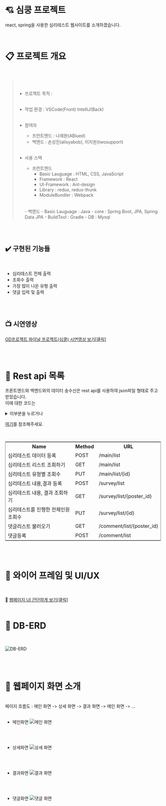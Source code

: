 # :cupid: 심쿵 프로젝트

react, spring을 사용한 심리테스트 웹사이트를 소개하겠습니다. <br>
 
<br>

# :clipboard: 프로젝트 개요

<br>

>   <br>
>
> - 프로젝트 목적 :  
>   <br>
> - 작업 환경 : VSCode(Front) IntelliJ(Back)  
>   <br>
> - 참여자
>   - 프런트엔드 : 나재완(ABlued)
>   - 백엔드 : 손성진(alisyabob), 이지원(twosupport)
>     <br>
>     <br>
> - 사용 스택 
>   - 프런트엔드 
>       - Basic Lauguage : HTML, CSS, JavaScript 
>       - Framework : React 
>       - UI-Framework : Ant-design 
>       - Library : redux, redux-thunk
>       - ModuleBundler : Webpack
>   <br> 
>   <br> 
>   - 백엔드
>     - Basic Lauguage : Java
>     - core : Spring Boot, JPA, Spring Data JPA
>     - BuildTool : Gradle
>     - DB : Mysql
>   
>   <br>
<br>
<br>

:heavy_check_mark: 구현된 기능들
---
<br>

 - 심리테스트 전체 출력
 - 조회수 출력
 - 가장 많이 나온 유형 출력 
 - 댓글 입력 및 출력

<br>
<br>

:tv: 시연영상
---
[GD프로젝트 파이널 프로젝트(심쿵) 시연영상 보기[클릭]](https://www.youtube.com/watch?v=eHUybrn65yY)

<br>
<br>

# 🧾 Rest api 목록

프론트엔드와 백엔드와의 데이터 송수신은 rest api를 사용하여 json파일 형태로 주고받았습니다.<br>
이에 대한 코드는 
<details> 
<summary>이부분을 누르거나 </summary>

```
// redux/modules/data.jsx 에서

// middle ware
const load_poster_dataDB = () => {
    return function(dispatch, getState, {history}){
        axios.get('http://mbti.govpped.com:7070/main/list')
        .then((response) => {
            // console.log(response.data);
            dispatch(load_poster_data(response.data));
        })
        .catch((error) => {
            // console.log(error);
            alert('심리테스트 데이터를 받아오는데에 실패했습니다!', error);

        })
    }
}


const load_quiz_dataDB = (poster_id) => {
    return function(dispatch, getState, {history}){
        axios.get(`http://mbti.govpped.com:7070/survey/list/${poster_id}`)
        .then((response) => {
            dispatch(load_quiz_data(response.data));
        })
        .catch((error) => {
            // console.log(error);
            alert('퀴즈 데이터를 받아오는데에 실패했습니다!', error);
        })
    }
}



const load_comment_dataDB = (poster_id) => {
    return function(dispatch, getState, {history}){
        axios.get(`http://mbti.govpped.com:7070/comment/list/${poster_id}`)
        .then((response) => {
            // console.log(response);
            dispatch(load_comment_data(response.data));
        })
        .catch((error) => {
            // console.log(error);
            alert('댓글 데이터를 받아오는데에 실패했습니다!',error);
        })
    }
}

// reducer
export default function reducer(state = initialState, action = {}){ 
	switch(action.type){

    	case "LOAD_POSTER_DATA" : {
        	return {...state, poster_data: [...action.data]};
        }
    	case "LOAD_QUIZ_DATA" : {
        	return {...state, quiz_data: [...action.data]};
        }
    	case "LOAD_COMMENT_DATA" : {
        	return {...state, comment_data: [...action.data]};
        }
        case "INCREASE_ANSWER_DATA" : {
            return{...state, quiz_data: [...action.data]}
        }
    default: return state;
	}
};
```

</details>

[여기](https://github.com/MBTIProject/HeartAttack/tree/main/redux/module)를 참조해주세요.



<br>
<style>
    table{
        border:gray 1px solid
    }
</style>
<table>
    <tr>
        <th>Name</th>
        <th>Method</th>
        <th>URL</th>
    </tr>
    <tr>
        <td>심리테스트 데이터 등록</td>
        <td>POST</td>
        <td>/main/list</td>
    </tr>
    <tr>
        <td>심리테스트 리스트 조회하기</td>
        <td>GET</td>
        <td>/main/list</td>
    </tr>
    <tr>
        <td>심리테스트 유형별 조회수</td>
        <td>PUT</td>
        <td>/main/list/{id}</td>
    </tr>
    <tr>
        <td>심리테스트 내용,결과 등록</td>
        <td>POST</td>
        <td>/survey/list</td>
    </tr>
    <tr>
        <td>심리테스트 내용, 결과 조회하기</td>
        <td>GET</td>
        <td>/survey/list/{poster_id}</td>
    </tr>
    <tr>
        <td>심리테스트를 진행한 전체인원 조회수</td>
        <td>PUT</td>
        <td>/survey/list/{id}</td>
    </tr>
    <tr>
        <td>댓글리스트 불러오기</td>
        <td>GET</td>
        <td>/comment/list/{poster_id}</td>
    </tr>
    <tr>
        <td>댓글등록</td>
        <td>POST</td>
        <td>/comment/list</td>
    </tr>
</table>
<br>
<br>

# 👀 와이어 프레임 및 UI/UX
<br>

🔗 [웹페이지 UI 간단하게 보기[클릭]](https://ovenapp.io/view/8S9HpSIGCPaHoZf7lW9kweBTQkOW1rIp/)
<br>
<br>

# 📑 DB-ERD
<br>

![DB-ERD](https://user-images.githubusercontent.com/53801395/136155693-2d7733db-e3be-4db3-bfeb-e2829b8a4e48.png)
<br>
<br>
<br>
<br>

# 📑 웹페이지 화면 소개
<br>
페이지 흐름도 : 메인 화면 -> 상세 화면 -> 결과 화면 -> 메인 화면 -> ...

<br>
<br>

- 메인화면
![메인 화면](https://user-images.githubusercontent.com/53801395/136224676-ab3b226f-4832-4f73-b89b-93ef6c47c14a.jpg)
<br>
<br>

- 상세화면
![상세 화면](https://user-images.githubusercontent.com/53801395/136224680-798edd64-8d6c-467a-b30b-d84259d3b9da.jpg)

<br>
<br>

- 결과화면
![결과 화면](https://user-images.githubusercontent.com/53801395/136224682-00f32550-9922-4e61-9e3b-7d0856987f45.jpg)

<br>
<br>

- 댓글화면
![댓글 화면](https://user-images.githubusercontent.com/53801395/136224668-3b9f75d7-8472-46f5-b699-e12aa6387cc4.jpg)


<br>
<br>
<br>
<br>